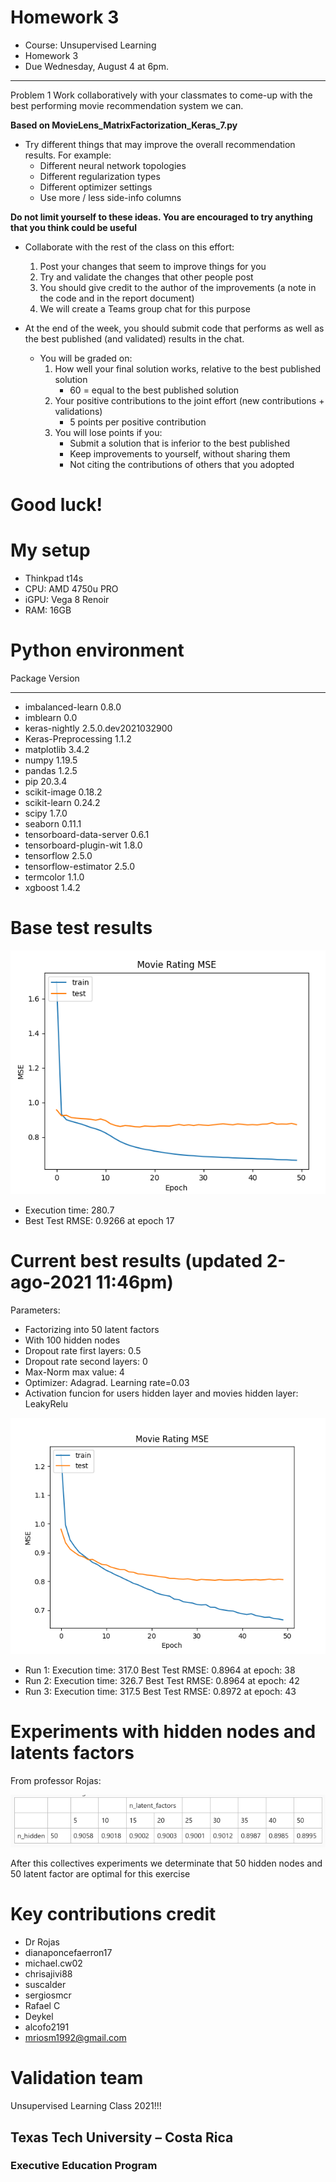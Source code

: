 # Homework 3

* Course: Unsupervised Learning
* Homework 3
* Due Wednesday, August 4 at 6pm.

---
Problem 1
Work collaboratively with your classmates to come-up with the best performing movie recommendation system we can.

**Based on MovieLens_MatrixFactorization_Keras_7.py**

* Try different things that may improve the overall recommendation results. For example:
  * Different neural network topologies
  * Different regularization types
  * Different optimizer settings
  * Use more / less side-info columns

**Do not limit yourself to these ideas.  You are encouraged to try anything that you think could be useful**

* Collaborate with the rest of the class on this effort:
  1. Post your changes that seem to improve things for you
  2. Try and validate the changes that other people post
  3. You should give credit to the author of the improvements (a note in the code and in the report document)
  4. We will create a Teams group chat for this purpose

* At the end of the week, you should submit code that performs as well as the best published (and validated) results in the chat.
  * You will be graded on:
      1. How well your final solution works, relative to the best published solution
          * 60 = equal to the best published solution
      2. Your positive contributions to the joint effort (new contributions + validations)
          * 5 points per positive contribution
      3. You will lose points if you:
           * Submit a solution that is inferior to the best published
           * Keep improvements to yourself, without sharing them
           * Not citing the contributions of others that you adopted

# Good luck!

# My setup
* Thinkpad t14s
* CPU:  AMD 4750u PRO
* iGPU: Vega 8 Renoir
* RAM:  16GB

# Python environment

Package                 Version
----------------------- -------------------
* imbalanced-learn        0.8.0
* imblearn                0.0
* keras-nightly           2.5.0.dev2021032900
* Keras-Preprocessing     1.1.2
* matplotlib              3.4.2
* numpy                   1.19.5
* pandas                  1.2.5
* pip                     20.3.4
* scikit-image            0.18.2
* scikit-learn            0.24.2
* scipy                   1.7.0
* seaborn                 0.11.1
* tensorboard-data-server 0.6.1
* tensorboard-plugin-wit  1.8.0
* tensorflow              2.5.0
* tensorflow-estimator    2.5.0
* termcolor               1.1.0
* xgboost                 1.4.2

# Base test results

![Base_result](img/Base_test.png)

* Execution time: 280.7
* Best Test RMSE: 0.9266 at epoch 17

# Current best results (updated 2-ago-2021 11:46pm)

Parameters:

* Factorizing into 50 latent factors
* With 100 hidden nodes
* Dropout rate first layers: 0.5
* Dropout rate second layers: 0
* Max-Norm max value: 4
* Optimizer: Adagrad.  Learning rate=0.03
* Activation funcion for users hidden layer and movies hidden layer: LeakyRelu

![test_results](img/validation_5.png)


* Run 1: Execution time: 317.0 Best Test RMSE:      0.8964 at epoch: 38
* Run 2: Execution time: 326.7 Best Test RMSE:      0.8964 at epoch: 42
* Run 3: Execution time: 317.5 Best Test RMSE:      0.8972 at epoch: 43

# Experiments with hidden nodes and latents factors

From professor Rojas:

![test_results](img/hidden_nodes_latent_factors.png)

After this collectives experiments we determinate that 50 hidden nodes
and 50 latent factor are optimal for this exercise

# Key contributions credit

* Dr Rojas
* dianaponcefaerron17
* michael.cw02
* chrisajivi88
* suscalder
* sergiosmcr
* Rafael C
* Deykel
* alcofo2191
* mriosm1992@gmail.com

# Validation team

Unsupervised Learning Class 2021!!!

## Texas Tech University – Costa Rica
###  Executive Education Program
